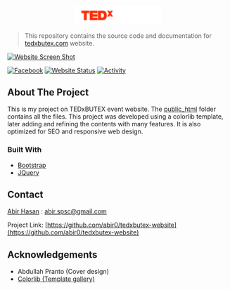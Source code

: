 <!-- PROJECT LOGO -->
<p align="center">
  <img alt="tedxbutex logo" src="./public_html/img/logo.png" alt="Logo" width="200">
</p>

> This repository contains the source code and documentation for [tedxbutex.com](https://tedxbutex.com) website.

[![Website Screen Shot][website-screenshot]][website-url]

<!-- PROJECT SHIELDS -->
[![Facebook][facebook-shield]][facebook-url]
[![Website Status][website-shield]][website-url]
[![Activity][activity-shield]][website-url]

<!-- ABOUT THE PROJECT -->
About The Project
-----------------
This is my project on TEDxBUTEX event website. The [public_html] folder contains all the files. This project was developed using a colorlib template, later adding and refining
the contents with many features. It is also optimized for SEO and responsive web design.

### Built With
* [Bootstrap](https://getbootstrap.com)
* [JQuery](https://jquery.com)


<!-- CONTACT -->
Contact
-------

[Abir Hasan][linkedin-url] : [abir.spsc@gmail.com](mailto:abir.spsc@gmail.com)

Project Link: [https://github.com/abir0/tedxbutex-website](https://github.com/abir0/tedxbutex-website)

<!-- ACKNOWLEDGEMENTS -->
Acknowledgements
----------------
* Abdullah Pranto (Cover design)
* [Colorlib (Template gallery)](https://colorlib.com/)

<!-- MARKDOWN LINKS & IMAGES -->
[website-screenshot]: https://i.imgur.com/bFwKpel.jpg
[website-url]: https://tedxbutex.com
[activity-shield]: https://img.shields.io/github/last-commit/abir0/tedxbutex-website/main?style=for-the-badge
[website-shield]: https://img.shields.io/website?down_color=red&down_message=down&style=for-the-badge&up_color=green&up_message=up&url=https%3A%2F%2Ftedxbutex.com
[facebook-shield]: https://img.shields.io/badge/Facebook-1877F2?style=for-the-badge&logo=facebook&logoColor=white
[facebook-url]: https://www.facebook.com/TEDxBUTEX
[linkedin-url]: https://www.linkedin.com/in/abir19/
[public_html]: ./public_html/
